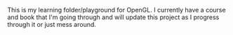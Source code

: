 This is my learning folder/playground for OpenGL. I currently have a course and book that I'm going through and will update this project as I progress through it or just mess around.

